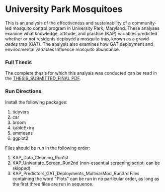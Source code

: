 # University Park Mosquitoes


This is an analysis of the effectiveness and sustainability of a community-led mosquito control program in University Park, Maryland. These analyses examine what knowledge, attitude, and practice (KAP) variables predicted whether or not residents deployed a mosquito trap, known as a gravid *aedes* trap (GAT). The analysis also examines how GAT deployment and environmental variables influence mosquito abundance. 

### Full Thesis 
The complete thesis for which this analysis was conducted can be read in the [THESIS_SUBMITTED_FINAL PDF](./THESIS_SUBMITTED_FINAL.pdf). 

### Run Directions 
Install the following packages:
1) tidyvers
2) car
3) broom
4) kableExtra
5) emmeans
6) ggplot2

Files should be run in the following order:
1) KAP_Data_Cleaning_Run1st
2) KAP_Univariate_Screen_Run2nd (non-essential screening script, can be skipped)
3) KAP_Predictors_GAT_Deployments_MultivarMod_Run3rd
Files containing the word "Plots" can be run in no particular order, as long as the first three files are run in sequence. 